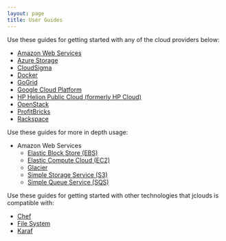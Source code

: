 ```yaml
---
layout: page
title: User Guides
---
```


Use these guides for getting started with any of the cloud providers below:

* [Amazon Web Services](aws)
* [Azure Storage](azure-storage)
* [CloudSigma](cloudsigma)
* [Docker](docker)
* [GoGrid](go-grid)
* [Google Cloud Platform](google)
* [HP Helion Public Cloud (formerly HP Cloud)](hpcloud)
* [OpenStack](openstack)
* [ProfitBricks](profitbricks)
* [Rackspace](rackspace)

Use these guides for more in depth usage:

* Amazon Web Services
    * [Elastic Block Store (EBS)](aws-ebs)
    * [Elastic Compute Cloud (EC2)](aws-ec2)
    * [Glacier](glacier)
    * [Simple Storage Service (S3)](aws-s3)
    * [Simple Queue Service (SQS)](aws-sqs)

Use these guides for getting started with other technologies that jclouds is compatible with:

* [Chef](chef)
* [File System](filesystem)
* [Karaf](karaf)
